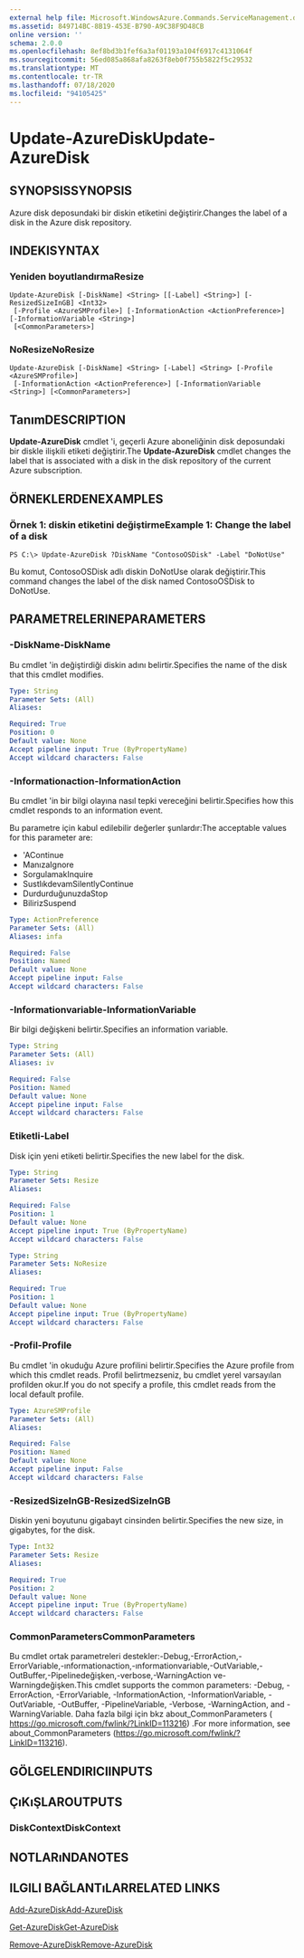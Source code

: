 ```yaml
---
external help file: Microsoft.WindowsAzure.Commands.ServiceManagement.dll-Help.xml
ms.assetid: 849714BC-8B19-453E-B790-A9C38F9D48CB
online version: ''
schema: 2.0.0
ms.openlocfilehash: 8ef8bd3b1fef6a3af01193a104f6917c4131064f
ms.sourcegitcommit: 56ed085a868afa8263f8eb0f755b5822f5c29532
ms.translationtype: MT
ms.contentlocale: tr-TR
ms.lasthandoff: 07/18/2020
ms.locfileid: "94105425"
---
```

# <span data-ttu-id="c16bb-101">Update-AzureDisk</span><span class="sxs-lookup"><span data-stu-id="c16bb-101">Update-AzureDisk</span></span>

## <span data-ttu-id="c16bb-102">SYNOPSIS</span><span class="sxs-lookup"><span data-stu-id="c16bb-102">SYNOPSIS</span></span>
<span data-ttu-id="c16bb-103">Azure disk deposundaki bir diskin etiketini değiştirir.</span><span class="sxs-lookup"><span data-stu-id="c16bb-103">Changes the label of a disk in the Azure disk repository.</span></span>

## <span data-ttu-id="c16bb-104">INDEKI</span><span class="sxs-lookup"><span data-stu-id="c16bb-104">SYNTAX</span></span>

### <span data-ttu-id="c16bb-105">Yeniden boyutlandırma</span><span class="sxs-lookup"><span data-stu-id="c16bb-105">Resize</span></span>
```
Update-AzureDisk [-DiskName] <String> [[-Label] <String>] [-ResizedSizeInGB] <Int32>
 [-Profile <AzureSMProfile>] [-InformationAction <ActionPreference>] [-InformationVariable <String>]
 [<CommonParameters>]
```

### <span data-ttu-id="c16bb-106">NoResize</span><span class="sxs-lookup"><span data-stu-id="c16bb-106">NoResize</span></span>
```
Update-AzureDisk [-DiskName] <String> [-Label] <String> [-Profile <AzureSMProfile>]
 [-InformationAction <ActionPreference>] [-InformationVariable <String>] [<CommonParameters>]
```

## <span data-ttu-id="c16bb-107">Tanım</span><span class="sxs-lookup"><span data-stu-id="c16bb-107">DESCRIPTION</span></span>
<span data-ttu-id="c16bb-108">**Update-AzureDisk** cmdlet 'i, geçerli Azure aboneliğinin disk deposundaki bir diskle ilişkili etiketi değiştirir.</span><span class="sxs-lookup"><span data-stu-id="c16bb-108">The **Update-AzureDisk** cmdlet changes the label that is associated with a disk in the disk repository of the current Azure subscription.</span></span>

## <span data-ttu-id="c16bb-109">ÖRNEKLERDEN</span><span class="sxs-lookup"><span data-stu-id="c16bb-109">EXAMPLES</span></span>

### <span data-ttu-id="c16bb-110">Örnek 1: diskin etiketini değiştirme</span><span class="sxs-lookup"><span data-stu-id="c16bb-110">Example 1: Change the label of a disk</span></span>
```
PS C:\> Update-AzureDisk ?DiskName "ContosoOSDisk" -Label "DoNotUse"
```

<span data-ttu-id="c16bb-111">Bu komut, ContosoOSDisk adlı diskin DoNotUse olarak değiştirir.</span><span class="sxs-lookup"><span data-stu-id="c16bb-111">This command changes the label of the disk named ContosoOSDisk to DoNotUse.</span></span>

## <span data-ttu-id="c16bb-112">PARAMETRELERINE</span><span class="sxs-lookup"><span data-stu-id="c16bb-112">PARAMETERS</span></span>

### <span data-ttu-id="c16bb-113">-DiskName</span><span class="sxs-lookup"><span data-stu-id="c16bb-113">-DiskName</span></span>
<span data-ttu-id="c16bb-114">Bu cmdlet 'in değiştirdiği diskin adını belirtir.</span><span class="sxs-lookup"><span data-stu-id="c16bb-114">Specifies the name of the disk that this cmdlet modifies.</span></span>

```yaml
Type: String
Parameter Sets: (All)
Aliases: 

Required: True
Position: 0
Default value: None
Accept pipeline input: True (ByPropertyName)
Accept wildcard characters: False
```

### <span data-ttu-id="c16bb-115">-Informationaction</span><span class="sxs-lookup"><span data-stu-id="c16bb-115">-InformationAction</span></span>
<span data-ttu-id="c16bb-116">Bu cmdlet 'in bir bilgi olayına nasıl tepki vereceğini belirtir.</span><span class="sxs-lookup"><span data-stu-id="c16bb-116">Specifies how this cmdlet responds to an information event.</span></span>

<span data-ttu-id="c16bb-117">Bu parametre için kabul edilebilir değerler şunlardır:</span><span class="sxs-lookup"><span data-stu-id="c16bb-117">The acceptable values for this parameter are:</span></span>

- <span data-ttu-id="c16bb-118">'A</span><span class="sxs-lookup"><span data-stu-id="c16bb-118">Continue</span></span>
- <span data-ttu-id="c16bb-119">Manıza</span><span class="sxs-lookup"><span data-stu-id="c16bb-119">Ignore</span></span>
- <span data-ttu-id="c16bb-120">Sorgulamak</span><span class="sxs-lookup"><span data-stu-id="c16bb-120">Inquire</span></span>
- <span data-ttu-id="c16bb-121">Sustlıkdevam</span><span class="sxs-lookup"><span data-stu-id="c16bb-121">SilentlyContinue</span></span>
- <span data-ttu-id="c16bb-122">Durdurduğunuzda</span><span class="sxs-lookup"><span data-stu-id="c16bb-122">Stop</span></span>
- <span data-ttu-id="c16bb-123">Biliriz</span><span class="sxs-lookup"><span data-stu-id="c16bb-123">Suspend</span></span>

```yaml
Type: ActionPreference
Parameter Sets: (All)
Aliases: infa

Required: False
Position: Named
Default value: None
Accept pipeline input: False
Accept wildcard characters: False
```

### <span data-ttu-id="c16bb-124">-Informationvariable</span><span class="sxs-lookup"><span data-stu-id="c16bb-124">-InformationVariable</span></span>
<span data-ttu-id="c16bb-125">Bir bilgi değişkeni belirtir.</span><span class="sxs-lookup"><span data-stu-id="c16bb-125">Specifies an information variable.</span></span>

```yaml
Type: String
Parameter Sets: (All)
Aliases: iv

Required: False
Position: Named
Default value: None
Accept pipeline input: False
Accept wildcard characters: False
```

### <span data-ttu-id="c16bb-126">Etiketli</span><span class="sxs-lookup"><span data-stu-id="c16bb-126">-Label</span></span>
<span data-ttu-id="c16bb-127">Disk için yeni etiketi belirtir.</span><span class="sxs-lookup"><span data-stu-id="c16bb-127">Specifies the new label for the disk.</span></span>

```yaml
Type: String
Parameter Sets: Resize
Aliases: 

Required: False
Position: 1
Default value: None
Accept pipeline input: True (ByPropertyName)
Accept wildcard characters: False
```

```yaml
Type: String
Parameter Sets: NoResize
Aliases: 

Required: True
Position: 1
Default value: None
Accept pipeline input: True (ByPropertyName)
Accept wildcard characters: False
```

### <span data-ttu-id="c16bb-128">-Profil</span><span class="sxs-lookup"><span data-stu-id="c16bb-128">-Profile</span></span>
<span data-ttu-id="c16bb-129">Bu cmdlet 'in okuduğu Azure profilini belirtir.</span><span class="sxs-lookup"><span data-stu-id="c16bb-129">Specifies the Azure profile from which this cmdlet reads.</span></span>
<span data-ttu-id="c16bb-130">Profil belirtmezseniz, bu cmdlet yerel varsayılan profilden okur.</span><span class="sxs-lookup"><span data-stu-id="c16bb-130">If you do not specify a profile, this cmdlet reads from the local default profile.</span></span>

```yaml
Type: AzureSMProfile
Parameter Sets: (All)
Aliases: 

Required: False
Position: Named
Default value: None
Accept pipeline input: False
Accept wildcard characters: False
```

### <span data-ttu-id="c16bb-131">-ResizedSizeInGB</span><span class="sxs-lookup"><span data-stu-id="c16bb-131">-ResizedSizeInGB</span></span>
<span data-ttu-id="c16bb-132">Diskin yeni boyutunu gigabayt cinsinden belirtir.</span><span class="sxs-lookup"><span data-stu-id="c16bb-132">Specifies the new size, in gigabytes, for the disk.</span></span>

```yaml
Type: Int32
Parameter Sets: Resize
Aliases: 

Required: True
Position: 2
Default value: None
Accept pipeline input: True (ByPropertyName)
Accept wildcard characters: False
```

### <span data-ttu-id="c16bb-133">CommonParameters</span><span class="sxs-lookup"><span data-stu-id="c16bb-133">CommonParameters</span></span>
<span data-ttu-id="c16bb-134">Bu cmdlet ortak parametreleri destekler:-Debug,-ErrorAction,-ErrorVariable,-ınformationaction,-ınformationvariable,-OutVariable,-OutBuffer,-Pipelinedeğişken,-verbose,-WarningAction ve-Warningdeğişken.</span><span class="sxs-lookup"><span data-stu-id="c16bb-134">This cmdlet supports the common parameters: -Debug, -ErrorAction, -ErrorVariable, -InformationAction, -InformationVariable, -OutVariable, -OutBuffer, -PipelineVariable, -Verbose, -WarningAction, and -WarningVariable.</span></span> <span data-ttu-id="c16bb-135">Daha fazla bilgi için bkz about_CommonParameters ( https://go.microsoft.com/fwlink/?LinkID=113216) .</span><span class="sxs-lookup"><span data-stu-id="c16bb-135">For more information, see about_CommonParameters (https://go.microsoft.com/fwlink/?LinkID=113216).</span></span>

## <span data-ttu-id="c16bb-136">GÖLGELENDIRICI</span><span class="sxs-lookup"><span data-stu-id="c16bb-136">INPUTS</span></span>

## <span data-ttu-id="c16bb-137">ÇıKıŞLAR</span><span class="sxs-lookup"><span data-stu-id="c16bb-137">OUTPUTS</span></span>

### <span data-ttu-id="c16bb-138">DiskContext</span><span class="sxs-lookup"><span data-stu-id="c16bb-138">DiskContext</span></span>

## <span data-ttu-id="c16bb-139">NOTLARıNDA</span><span class="sxs-lookup"><span data-stu-id="c16bb-139">NOTES</span></span>

## <span data-ttu-id="c16bb-140">ILGILI BAĞLANTıLAR</span><span class="sxs-lookup"><span data-stu-id="c16bb-140">RELATED LINKS</span></span>

[<span data-ttu-id="c16bb-141">Add-AzureDisk</span><span class="sxs-lookup"><span data-stu-id="c16bb-141">Add-AzureDisk</span></span>](./Add-AzureDisk.md)

[<span data-ttu-id="c16bb-142">Get-AzureDisk</span><span class="sxs-lookup"><span data-stu-id="c16bb-142">Get-AzureDisk</span></span>](./Get-AzureDisk.md)

[<span data-ttu-id="c16bb-143">Remove-AzureDisk</span><span class="sxs-lookup"><span data-stu-id="c16bb-143">Remove-AzureDisk</span></span>](./Remove-AzureDisk.md)


